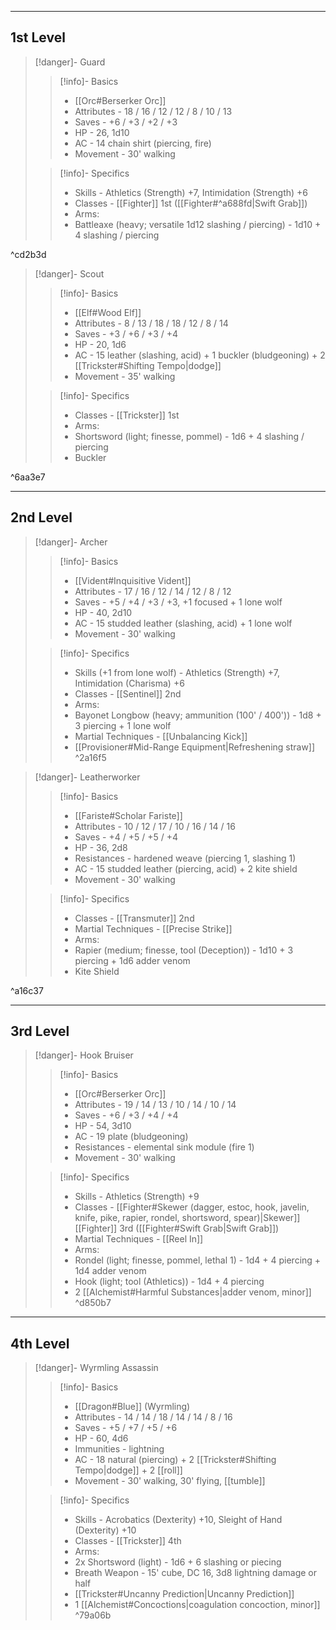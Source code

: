 -- - -
## 1st Level


>[!danger]- Guard
>>[!info]- Basics
>>* [[Orc#Berserker Orc]]
>>* Attributes - 18 / 16 / 12 / 12 / 8 / 10 / 13
>>* Saves - +6 / +3 / +2 / +3
>>* HP - 26, 1d10
>>* AC - 14 chain shirt (piercing, fire)
>>* Movement - 30' walking
>
>>[!info]- Specifics
>>* Skills - Athletics (Strength) +7, Intimidation (Strength) +6
>>* Classes - [[Fighter]] 1st ([[Fighter#^a688fd|Swift Grab]])
>>* Arms:
>>	* Battleaxe (heavy; versatile 1d12 slashing / piercing) - 1d10 + 4 slashing / piercing

^cd2b3d


>[!danger]- Scout
>>[!info]- Basics
>>* [[Elf#Wood Elf]]
>>* Attributes - 8 / 13 / 18 / 18 / 12 / 8 / 14
>>* Saves - +3 / +6 / +3 / +4
>>* HP - 20, 1d6
>>* AC - 15 leather (slashing, acid) + 1 buckler (bludgeoning) + 2 [[Trickster#Shifting Tempo|dodge]]
>>* Movement - 35' walking
>
>>[!info]- Specifics
>>* Classes - [[Trickster]] 1st
>>* Arms:
>>	* Shortsword (light; finesse, pommel) - 1d6 + 4 slashing / piercing
>>	* Buckler

^6aa3e7

- - -
## 2nd Level

>[!danger]- Archer
>>[!info]- Basics
>>* [[Vident#Inquisitive Vident]]
>>* Attributes - 17 / 16 / 12 / 14 / 12 / 8 / 12
>>* Saves - +5 / +4 / +3 / +3, +1 focused + 1 lone wolf
>>* HP - 40, 2d10
>>* AC - 15 studded leather (slashing, acid) + 1 lone wolf
>>* Movement - 30' walking
>
>>[!info]- Specifics
>>* Skills (+1 from lone wolf) - Athletics (Strength) +7, Intimidation (Charisma) +6
>>* Classes - [[Sentinel]] 2nd
>>* Arms:
>>	* Bayonet Longbow (heavy; ammunition (100' / 400')) - 1d8 + 3 piercing + 1 lone wolf
>>* Martial Techniques - [[Unbalancing Kick]]
>>* [[Provisioner#Mid-Range Equipment|Refreshening straw]]
^2a16f5

>[!danger]- Leatherworker
>>[!info]- Basics
>>* [[Fariste#Scholar Fariste]]
>>* Attributes - 10 / 12 / 17 / 10 / 16 / 14 / 16
>>* Saves - +4 / +5 / +5 / +4
>>* HP - 36, 2d8
>>* Resistances - hardened weave (piercing 1, slashing 1)
>>* AC - 15 studded leather (piercing, acid) + 2 kite shield
>>* Movement - 30' walking
>
>>[!info]- Specifics
>>* Classes - [[Transmuter]] 2nd
>>* Martial Techniques - [[Precise Strike]]
>>* Arms:
>>	* Rapier (medium; finesse, tool (Deception)) - 1d10 + 3 piercing + 1d6 adder venom
>>	* Kite Shield

^a16c37

-- - ---
## 3rd Level

>[!danger]- Hook Bruiser
>>[!info]- Basics
>>* [[Orc#Berserker Orc]]
>>* Attributes - 19 / 14 / 13 / 10 / 14 / 10 / 14
>>* Saves - +6 / +3 / +4 / +4
>>* HP - 54, 3d10
>>* AC - 19 plate (bludgeoning)
>>* Resistances - elemental sink module (fire 1)
>>* Movement - 30' walking
>
>>[!info]- Specifics
>>* Skills - Athletics (Strength) +9
>>* Classes - [[Fighter#Skewer (dagger, estoc, hook, javelin, knife, pike, rapier, rondel, shortsword, spear)|Skewer]] [[Fighter]] 3rd ([[Fighter#Swift Grab|Swift Grab]])
>>* Martial Techniques - [[Reel In]]
>>* Arms:
>>	* Rondel (light; finesse, pommel, lethal 1) - 1d4 + 4 piercing + 1d4 adder venom
>>	* Hook (light; tool (Athletics)) - 1d4 + 4 piercing
>>* 2 [[Alchemist#Harmful Substances|adder venom, minor]]
^d850b7
-- - - -
## 4th Level

 >[!danger]- Wyrmling Assassin
>>[!info]- Basics
>>* [[Dragon#Blue]] (Wyrmling)
>>* Attributes - 14 / 14 / 18 / 14 / 14 / 8 / 16
>>* Saves - +5 / +7 / +5 / +6
>>* HP - 60, 4d6
>>* Immunities - lightning
>>* AC - 18 natural (piercing) + 2 [[Trickster#Shifting Tempo|dodge]] + 2 [[roll]]
>>* Movement - 30' walking, 30' flying, [[tumble]]
>
>>[!info]- Specifics
>>* Skills - Acrobatics (Dexterity) +10, Sleight of Hand (Dexterity) +10
>>* Classes - [[Trickster]] 4th
>>* Arms:
>>	* 2x Shortsword (light) - 1d6 + 6 slashing or piecing
>>* Breath Weapon - 15' cube, DC 16, 3d8 lightning damage or half
>>* [[Trickster#Uncanny Prediction|Uncanny Prediction]]
>>* 1 [[Alchemist#Concoctions|coagulation concoction, minor]]
^79a06b
